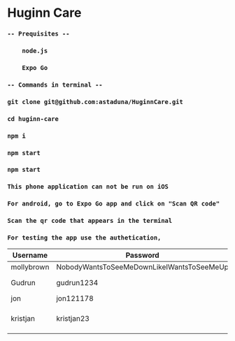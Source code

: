 # Huginn Care

### `-- Prequisites --`
### `    node.js`
### `    Expo Go`

### `-- Commands in terminal --`
### `git clone git@github.com:astaduna/HuginnCare.git`
### `cd huginn-care`
### `npm i`
### `npm start`

### `npm start`
### `This phone application can not be run on iOS `
### `For android, go to Expo Go app and click on "Scan QR code"`
### `Scan the qr code that appears in the terminal`
### `For testing the app use the authetication, `

Username | Password | Deild/ir | Type |
--- | --- | --- | --- |
mollybrown | NobodyWantsToSeeMeDownLikeIWantsToSeeMeUp | | Admin
Gudrun | gudrun1234 | Hafnafjörður, Reykjavík | User
jon | jon121178 | Reykjavík | User
kristjan | kristjan23 | Akureyri, Reykjavík, Kópavogur | User


